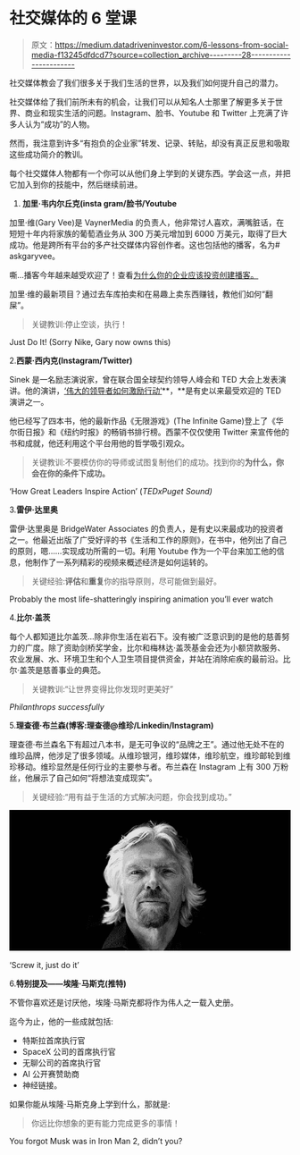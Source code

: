 # 社交媒体的 6 堂课

> 原文：<https://medium.datadriveninvestor.com/6-lessons-from-social-media-f13245dfdcd7?source=collection_archive---------28----------------------->

社交媒体教会了我们很多关于我们生活的世界，以及我们如何提升自己的潜力。

社交媒体给了我们前所未有的机会，让我们可以从知名人士那里了解更多关于世界、商业和现实生活的问题。Instagram、脸书、Youtube 和 Twitter 上充满了许多人认为“成功”的人物。

然而，我注意到许多“有抱负的企业家”转发、记录、转贴，却没有真正反思和吸取这些成功简介的教训。

每个社交媒体人物都有一个你可以从他们身上学到的关键东西。学会这一点，并把它加入到你的技能中，然后继续前进。

1.  **加里·韦内尔丘克(insta gram/脸书/Youtube**

加里·维(Gary Vee)是 VaynerMedia 的负责人，他非常讨人喜欢，满嘴脏话，在短短十年内将家族的葡萄酒业务从 300 万美元增加到 6000 万美元，取得了巨大成功。他是跨所有平台的多产社交媒体内容创作者。这也包括他的播客，名为# askgaryvee。

嘶…播客今年越来越受欢迎了！查看[为什么你的企业应该投资创建播客。](https://blogs.constantcontact.com/podcasting/)

加里·维的最新项目？通过去车库拍卖和在易趣上卖东西赚钱，教他们如何“翻屎”。

> 关键教训:停止空谈，执行！

Just Do It! (Sorry Nike, Gary now owns this)

2.**西蒙·西内克(Instagram/Twitter)**

Sinek 是一名励志演说家，曾在联合国全球契约领导人峰会和 TED 大会上发表演讲。他的演讲，[‘伟大的领导者如何激励行动’](https://www.youtube.com/watch?v=qp0HIF3SfI4)**，**是有史以来最受欢迎的 TED 演讲之一。

他已经写了四本书，他的最新作品《无限游戏》(The Infinite Game)登上了《华尔街日报》和《纽约时报》的畅销书排行榜。西蒙不仅仅使用 Twitter 来宣传他的书和成就，他还利用这个平台用他的哲学吸引观众。

> 关键教训:不要模仿你的导师或试图复制他们的成功。找到你的**为什么，你会在你的条件下成功。**

‘How Great Leaders Inspire Action’ (*TEDxPuget Sound)*

3.**雷伊·达里奥**

雷伊·达里奥是 BridgeWater Associates 的负责人，是有史以来最成功的投资者之一。他最近出版了广受好评的书《生活和工作的原则》，在书中，他列出了自己的原则，嗯……实现成功所需的一切。利用 Youtube 作为一个平台来加工他的信息，他制作了一系列精彩的视频来概述经济是如何运转的。

> 关键经验:**评估**和**重复**你的指导原则，尽可能做到最好。

Probably the most life-shatteringly inspiring animation you’ll ever watch

4.**比尔·盖茨**

每个人都知道比尔盖茨…除非你生活在岩石下。没有被广泛意识到的是他的慈善努力的广度。除了资助剑桥奖学金，比尔和梅林达·盖茨基金会还为小额贷款服务、农业发展、水、环境卫生和个人卫生项目提供资金，并站在消除疟疾的最前沿。比尔·盖茨是慈善事业的典范。

> 关键教训:“让世界变得比你发现时更美好”

*Philanthrops successfully*

5.**理查德·布兰森(博客:理查德@维珍/Linkedin/Instagram)**

理查德·布兰森名下有超过八本书，是无可争议的“品牌之王”。通过他无处不在的维珍品牌，他涉足了很多领域。从维珍银河，维珍媒体，维珍航空，维珍邮轮到维珍移动。维珍显然是任何行业的主要参与者。布兰森在 Instagram 上有 300 万粉丝，他展示了自己如何“将想法变成现实”。

> 关键经验:“用有益于生活的方式解决问题，你会找到成功。”

![](img/9baccb4d26c1c2caba3ce7f6b183de4d.png)

‘Screw it, just do it’

6.**特别提及——埃隆·马斯克(推特)**

不管你喜欢还是讨厌他，埃隆·马斯克都将作为伟人之一载入史册。

迄今为止，他的一些成就包括:

*   特斯拉首席执行官
*   SpaceX 公司的首席执行官
*   无聊公司的首席执行官
*   AI 公开赛赞助商
*   神经链接。

如果你能从埃隆·马斯克身上学到什么，那就是:

> 你远比你想象的更有能力完成更多的事情！

You forgot Musk was in Iron Man 2, didn’t you?